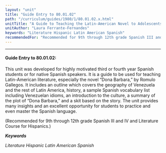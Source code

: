 ```yaml
---
layout: "unit"
title: "Guide Entry to 80.01.02"
path: "/curriculum/guides/1980/1/80.01.02.x.html"
unitTitle: "A Guide to Teaching the Latin-American Novel to Adolescents"
unitAuthor: "Laura Ferrante-Fernandes"
keywords: "Literature Hispanic Latin American Spanish"
recommendedFor: "Recommended for 9th through 12th grade Spanish III and IV and Literature Course for Hispanics."
---
```

<body>
<hr/>
 <h4>
  Guide Entry to 80.01.02:
 </h4>
 This unit was developed for highly motivated third or fourth year Spanish students or for native Spanish speakers.  It is a guide to be used for teaching Latin-American literature, especially the novel “Dona Barbara,” by Romulo Gallegos.  It includes an outline which covers the geography of Venezuela and the rest of Latin America, history, a sample Spanish vocabulary list including Venezuelan idioms, an introduction to the culture, a summary of the plot of “Dona Barbara,” and a skit based on the story.  The unit provides many insights and an excellent opportunity for students to practice and even master the Spanish language.
 <p>
  (Recommended for 9th through 12th grade Spanish III and IV and Literature Course for Hispanics.)
 </p>
<p>
  <b>
   <i>
    Keywords
   </i>
  </b>
  <br/>
 </p>
 <p>
  <i>
   Literature Hispanic Latin American Spanish
  </i>
 </p>

</body>